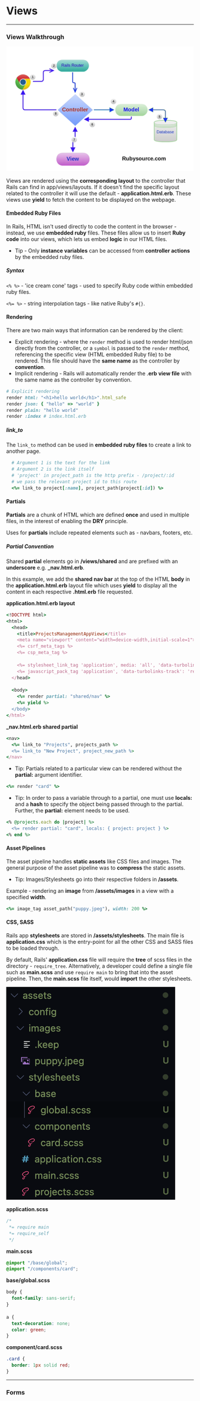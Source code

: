 # Views

<hr>

### Views Walkthrough

![MVC Diagram](../assets/ruby-on-rails/rails_mvc_ca.png)

Views are rendered using the **corresponding layout** to the controller that Rails can find in app/views/layouts. If it doesn't find the specific layout related to the controller it will use the default - **application.html.erb**. These views use **yield** to fetch the content to be displayed on the webpage.

#### Embedded Ruby Files

In Rails, HTML isn't used directly to code the content in the browser - instead, we use **embedded ruby** files. These files allow us to insert **Ruby code** into our views, which lets us embed **logic** in our HTML files.

- Tip - Only **instance variables** can be accessed from **controller actions** by the embedded ruby files.

##### Syntax

`<% %>` - 'ice cream cone' tags - used to specify Ruby code within embedded ruby files.

`<%= %>` - string interpolation tags - like native Ruby's `#{}`.

#### Rendering

There are two main ways that information can be rendered by the client:
- Explicit rendering - where the `render` method is used to render html/json directly from the controller, or a `symbol` is passed to the `render` method, referencing the specific view (HTML embedded Ruby file) to be rendered. This file should have the **same name** as the controller by **convention**.
- Implicit rendering - Rails will automatically render the .**erb** **view file** with the same name as the controller by convention.

``` Ruby
# Explicit rendering
render html: "<h1>hello world</h1>".html_safe
render json: { "hello" => "world" }
render plain: "hello world"
render :index # index.html.erb
```

##### link_to

The `link_to` method can be used in **embedded ruby files** to create a link to another page.

``` Ruby
  # Argument 1 is the text for the link
  # Argument 2 is the link itself
  # 'project' in project_path is the http prefix - /project/:id
  # we pass the relevant project id to this route
  <%= link_to project[:name], project_path(project[:id]) %>
```

#### Partials

**Partials** are a chunk of HTML which are defined **once** and used in multiple files, in the interest of enabling the **DRY** principle.

Uses for **partials** include repeated elements such as - navbars, footers, etc.

##### Partial Convention

Shared **partial** elements go in **/views/shared** and are prefixed with an **underscore** e.g. **_nav.html.erb**.

In this example, we add the **shared nav bar** at the top of the HTML **body** in the **application.html.erb** layout file which uses **yield** to display all the content in each respective **.html.erb** file requested.

**application.html.erb layout**
``` Ruby
<!DOCTYPE html>
<html>
  <head>
    <title>ProjectsManagementAppViews</title>
    <meta name="viewport" content="width=device-width,initial-scale=1">
    <%= csrf_meta_tags %>
    <%= csp_meta_tag %>

    <%= stylesheet_link_tag 'application', media: 'all', 'data-turbolinks-track': 'reload' %>
    <%= javascript_pack_tag 'application', 'data-turbolinks-track': 'reload' %>
  </head>

  <body>
    <%= render partial: "shared/nav" %>
    <%= yield %>
  </body>
</html>
```

**_nav.html.erb shared partial**
``` Ruby
<nav>
  <%= link_to "Projects", projects_path %>
  <%= link_to "New Project", project_new_path %>
</nav>
```

- Tip: Partials related to a particular view can be rendered without the **partial:** argument identifier.

``` Ruby
<%= render "card" %>
```

- Tip: In order to pass a variable through to a partial, one must use **locals:** and a **hash** to specify the object being passed through to the partial. Further, the **partial:** element needs to be used.

``` Ruby
<% @projects.each do |project| %>
  <%= render partial: "card", locals: { project: project } %>
<% end %>
```

#### Asset Pipelines

The asset pipeline handles **static assets** like CSS files and images. The general purpose of the asset pipeline was to **compress** the static assets.

- Tip: Images/Stylesheets go into their respective folders in **/assets**.

Example - rendering an **image** from **/assets/images** in a view with a specified **width**.
``` Ruby
<%= image_tag asset_path("puppy.jpeg"), width: 200 %>
```

#### CSS, SASS

Rails app **stylesheets** are stored in **/assets/stylesheets**. The main file is **application.css** which is the entry-point for all the other CSS and SASS files to be loaded through.

By default, Rails' **application.css** file will require the **tree** of scss files in the directory - `require_tree`. Alternatively, a developer could define a single file such as **main.scss** and use `require main` to bring that into the asset pipeline. Then, the **main.scss** file itself, would **import** the other stylesheets.

![Stylesheet Folder Structure](../assets/ruby-on-rails/rails_stylesheet_structure.png)

**application.scss**
``` CSS
/*
 *= require main
 *= require_self
 */
```

**main.scss**
``` CSS
@import "/base/global";
@import "/components/card";
```

**base/global.scss**
``` CSS
body {
  font-family: sans-serif;
}

a {
  text-decoration: none;
  color: green;
}
```

**component/card.scss**
``` CSS
.card {
  border: 1px solid red;
}
```

<hr>

### Forms



#####
